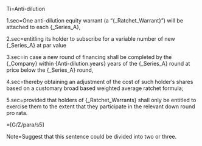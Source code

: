 Ti=Anti-dilution

1.sec=One anti-dilution equity warrant (a “{_Ratchet_Warrant}”) will be attached to each {_Series_A},

2.sec=entitling its holder to subscribe for a variable number of new {_Series_A} at par value

3.sec=in case a new round of financing shall be completed by the {_Company} within {Anti-dilution.years} years of the {_Series_A} round at price below the {_Series_A} round,

4.sec=thereby obtaining an adjustment of the cost of such holder’s shares based on a customary broad based weighted average ratchet formula;

5.sec=provided that holders of {_Ratchet_Warrants} shall only be entitled to exercise them to the extent that they participate in the relevant down round pro rata.

=[G/Z/para/s5]

Note=Suggest that this sentence could be divided into two or three.